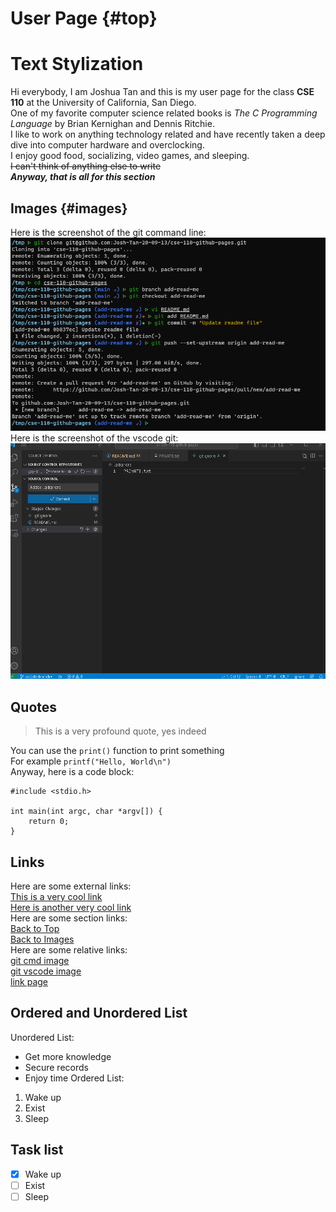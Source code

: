 # User Page {#top}
# Text Stylization
Hi everybody, I am Joshua Tan and this is my user page for the class **CSE 110** at the University of California, San Diego.  
One of my favorite computer science related books is *The C Programming Language* by Brian Kernighan and Dennis Ritchie.  
I like to work on anything technology related and have recently taken a deep dive into computer hardware and overclocking.  
I enjoy good food, socializing, video games, and sleeping.  
~~I can't think of anything else to write~~  
***Anyway, that is all for this section***
## Images {#images}
Here is the screenshot of the git command line:  
![gitcmd](images/cmdgit.png)
Here is the screenshot of the vscode git:  
![gitvscode](images/vscodegit.png)
## Quotes
> This is a very profound quote, yes indeed  

You can use the `print()` function to print something  
For example `printf("Hello, World\n")`  
Anyway, here is a code block:  
```
#include <stdio.h>

int main(int argc, char *argv[]) {
    return 0;
}
```
## Links
Here are some external links:  
[This is a very cool link](https://setwithfriends.com)  
[Here is another very cool link](https://youtube.com)  
Here are some section links:  
[Back to Top](#top)  
[Back to Images](#images)  
Here are some relative links:  
[git cmd image](images/cmdgit.png)  
[git vscode image](images/vscodegit.png)  
[link page](pages/bait.md)
## Ordered and Unordered List
Unordered List:  
- Get more knowledge
- Secure records
- Enjoy time
Ordered List:
1. Wake up
2. Exist
3. Sleep
## Task list
- [x] Wake up
- [ ] Exist
- [ ] Sleep
